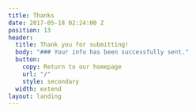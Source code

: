 ```yaml
---
title: Thanks
date: 2017-05-18 02:24:00 Z
position: 13
header:
  title: Thank you for submitting!
  body: "### Your info has been successfully sent."
  button:
    copy: Return to our homepage
    url: "/"
    style: secondary
  width: extend
layout: landing
---
```


